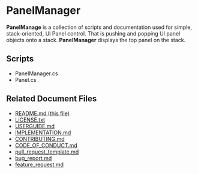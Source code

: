 # PanelManager

**PanelManage** is a collection of scripts and documentation used for simple, stack-oriented, UI Panel control. That is pushing and popping UI panel objects onto a stack. **PanelManager** displays the top panel on the stack.

## Scripts

- PanelManager.cs
- Panel.cs

## Related Document Files

- [README.md (this file)](https://www.github.com/BriarSMC/PanelManager/blob/main/README.md)
- [LICENSE.txt](https://www.github.com/BriarSMC/PanelManager/blob/main/LICENSE.txt)
- [USERGUIDE.md](https://www.github.com/BriarSMC/PanelManager/blob/main/USERGUIDE.md)
- [IMPLEMENTATION.md](https://www.github.com/BriarSMC/PanelManager/blob/main/IMPLEMENTATION.md)
- [CONTRIBUTING.md](https://wwww.github.com/BriarSMC/PanelManager/blob/main/CONTRIBUTNG.md)
- [CODE_OF_CONDUCT.md](https://wwww.github.com/BriarSMC/PanelManager/blob/main/CODE_OF_CONDUCT.md)
- [pull_request_template.md](https://wwww.github.com/BriarSMC/PanelManager/blob/main/.github/pull_request_template.md)
- [bug_report.md](https://github.com/BriarSMC/PanelManager/blob/main/.github/ISSUE_TEMPLATE/bug_report.md)
- [feature_request.md](https://wwww.github.com/BriarSMC/PanelManager/blob/main/.github/ISSUE_TEMPLATE/feature_request.md)
